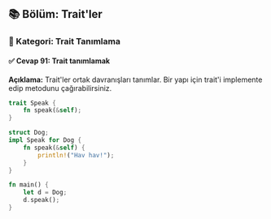 ## 📚 Bölüm: Trait'ler  
### 🔹 Kategori: Trait Tanımlama  
#### ✅ Cevap 91: Trait tanımlamak

**Açıklama:**
Trait'ler ortak davranışları tanımlar. Bir yapı için trait'i implemente edip metodunu çağırabilirsiniz.

```rust
trait Speak {
    fn speak(&self);
}

struct Dog;
impl Speak for Dog {
    fn speak(&self) {
        println!("Hav hav!");
    }
}

fn main() {
    let d = Dog;
    d.speak();
}
```

